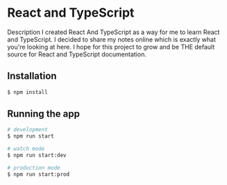 # React and TypeScript
Description
I created React And TypeScript as a way for me to learn React and TypeScript. I decided to share my notes online which is exactly what you're looking at here. I hope for this project to grow and be THE default source for React and TypeScript documentation.

## Installation

```bash
$ npm install
```

## Running the app

```bash
# development
$ npm run start

# watch mode
$ npm run start:dev

# production mode
$ npm run start:prod
```

